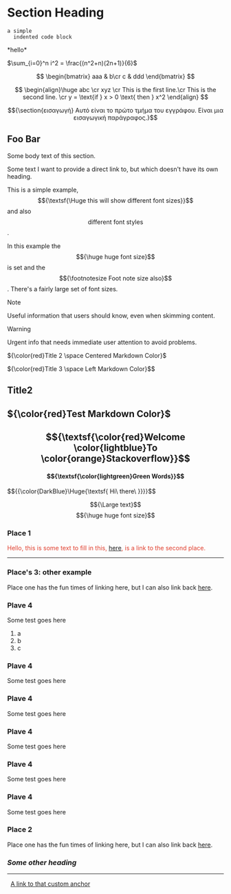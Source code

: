 # Section Heading

    a simple
      indented code block

 <div>
  *hello*
         <foo><a>

$\sum_{i=0}^n i^2 = \frac{(n^2+n)(2n+1)}{6}$

$$
\begin{bmatrix}
aaa & b\cr
c   & ddd
\end{bmatrix}
$$

$$
\begin{align}\huge
abc \cr xyz \cr
This is the first line.\cr This is the second line. \cr
y = \text{if } x > 0 \text{ then } x^2
\end{align}
$$

$${\section{εισαγωγή}
Αυτό είναι το πρώτο τμήμα του εγγράφου. 
Είναι μια εισαγωγική παράγραφος.}$$

Foo
Bar
---

Some body text of this section.

<a id="my-custom-anchor-point"></a>
Some text I want to provide a direct link to, but which doesn't have its own heading.

This is a simple example, $${\textsf{\Huge this will show different font sizes}}$$ and also $${\textsf{different font styles}}$$.

In this example the $${\huge huge font size}$$ is set and 
the $${\footnotesize Foot note size also}$$. There's a fairly 
large set of font sizes.

> [!NOTE]
> Useful information that users should know, even when skimming content.

> [!WARNING]
> Urgent info that needs immediate user attention to avoid problems.
  
${\color{red}Title 2 \space Centered Markdown Color}$

${\color{red}Title 3 \space Left Markdown Color}$$
</p>

## Title2

## ${\color{red}Test Markdown Color}$

## $${\textsf{\color{red}Welcome \color{lightblue}To \color{orange}Stackoverflow}}$$

#### $${\textsf{\color{lightgreen}Green Words}}$$

$${{\color{DarkBlue}\Huge{\textsf{  Hi\ there\ \}}}}$$

$${\Large text}$$
$${\huge huge font size}$$

### Place 1

<span style="color: #e03e2d;">Hello, this is some text to fill in this, [here](#section_id), is a link to the second place.</span>

* * *

### Place's 3: other example

Place one has the fun times of linking here, but I can also link back [here](#places-3-other-example).

### Plave 4

Some test goes here

1.  a
2.  b
3.  c

### Plave 4

Some test goes here

### Plave 4

Some test goes here

### Plave 4

Some test goes here

### Plave 4

Some test goes here

### Plave 4

Some test goes here

<a id="section_id"></a>
### Place 2

Place one has the fun times of linking here, but I can also link back [here](#place-1).

### ***Some other heading***

* * *

&nbsp;
[A link to that custom anchor](#my-custom-anchor-point)
